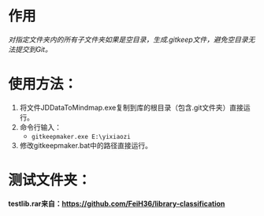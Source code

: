 # **作用**

*对指定文件夹内的所有子文件夹如果是空目录，生成.gitkeep文件，避免空目录无法提交到Git。*

# **使用方法：**

1. 将文件JDDataToMindmap.exe复制到库的根目录（包含.git文件夹）直接运行。
2. 命令行输入：
   * `gitkeepmaker.exe E:\yixiaozi`
3. 修改gitkeepmaker.bat中的路径直接运行。

# **测试文件夹：**

******testlib****.rar来自：https://github.com/FeiH36/library-classification**
